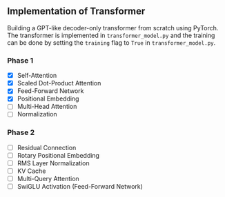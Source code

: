 ## Implementation of Transformer

Building a GPT-like decoder-only transformer from scratch using PyTorch. The transformer is implemented in `transformer_model.py` and the training can be done by setting the `training` flag to `True` in `transformer_model.py`.

### Phase 1

- [x] Self-Attention
- [x] Scaled Dot-Product Attention
- [x] Feed-Forward Network
- [x] Positional Embedding
- [ ] Multi-Head Attention
- [ ] Normalization

### Phase 2

- [ ] Residual Connection
- [ ] Rotary Positional Embedding
- [ ] RMS Layer Normalization
- [ ] KV Cache
- [ ] Multi-Query Attention
- [ ] SwiGLU Activation (Feed-Forward Network)
